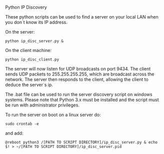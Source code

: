 Python IP Discovery

These python scripts can be used to find a server on your local LAN when you don`t know its IP address.

On the server:
```
python ip_disc_server.py &
```

On the client machine:
```
python ip_disc_client.py
```

The server will now listen for UDP broadcasts on port 9434. The client sends UDP packets to 255.255.255.255, which are broadcast across the network. The server then responds to the client, allowing the client to deduce the server`s ip.

The .bat file can be used to run the server discovery script on windows systems. Please note that Python 3.x must be installed and the script must be run with administrator privileges.


To run the server on boot on a linux server do:
```
sudo crontab -e
```
and add:
```
@reboot python3 /[PATH TO SCRIPT DIRECTORY]/ip_disc_server.py & echo $! > ~/[PATH TO SCRIPT DIRECTORY]/ip_disc_server.pid
```